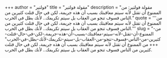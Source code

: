 +++
author = "فولتير"
title = "مقولة فولتير"
description = "مقولة فولتير: من الممنوع أن تقتل لأنه سيتم معاقبتك بسبب أن هذه جريمة، لكن في حال قتلت كثيرين من الناس فسوف تنجو من العقاب بل سيتم تكريمك.. لأنك بطل في الحرب."
quote = '''من الممنوع أن تقتل لأنه سيتم معاقبتك بسبب أن هذه جريمة، لكن في حال قتلت كثيرين من الناس فسوف تنجو من العقاب بل سيتم تكريمك.. لأنك بطل في الحرب.'''
slug = "من-الممنوع-أن-تقتل-لأنه-سيتم-معاقبتك-بسبب-أن-هذه-جريمة،-لكن-في-حال-قتلت-كثيرين-من-الناس-فسوف-تنجو-من-العقاب-بل-سيتم-تكريمك-لأنك-بطل-في-الحرب"
+++
من الممنوع أن تقتل لأنه سيتم معاقبتك بسبب أن هذه جريمة، لكن في حال قتلت كثيرين من الناس فسوف تنجو من العقاب بل سيتم تكريمك.. لأنك بطل في الحرب.
